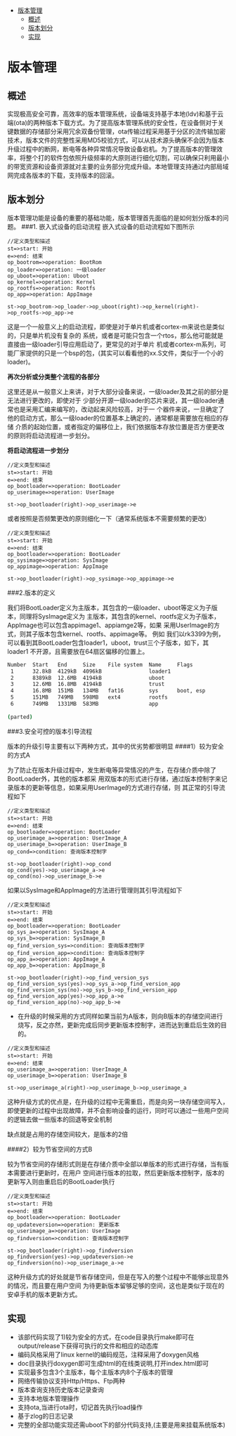 <!-- TOC -->

- [版本管理](#版本管理)
  - [概述](#概述)
  - [版本划分](#版本划分)
  - [实现](#实现)

<!-- /TOC -->
# 版本管理
## 概述
实现极高安全可靠，高效率的版本管理系统，设备端支持基于本地(ldv)和基于云端(ota)的两种版本下载方式。为了提高版本管理系统的安全性，在设备侧对于关键数据的存储部分采用冗余双备份管理，ota传输过程采用基于分区的流传输加密技术，版本文件的完整性采用MD5校验方式，可以从技术源头确保不会因为版本升级过程中的断网，断电等各种异常情况导致设备宕机。为了提高版本的管理效率，将整个打的软件包依照升级频率的大原则进行细化切割，可以确保只利用最小的带宽资源和设备资源就对主要的业务部分完成升级。本地管理支持通过内部局域网完成各版本的下载，支持版本的回滚。
## 版本划分
版本管理功能是设备的重要的基础功能，版本管理首先面临的是如何划分版本的问题。
###1. 嵌入式设备的启动流程
嵌入式设备的启动流程如下图所示
```flow
//定义类型和描述
st=>start: 开始
e=>end: 结束
op_bootrom=>operation: BootRom
op_loader=>operation: 一级loader
op_uboot=>operation: Uboot
op_kernel=>operation: Kernel
op_rootfs=>operation: Rootfs
op_app=>operation: AppImage
  
st->op_bootrom->op_loader->op_uboot(right)->op_kernel(right)->op_rootfs->op_app->e

```

这是一个一般意义上的启动流程，即使是对于单片机或者cortex-m来说也是类似的，只是单片机没有复杂的
系统，或者是可能只包含一个rtos，那么他可能就是直接由一级loader引导应用启动了，更常见的对于单片
机或者cortex-m系列，可能厂家提供的只是一个bsp的包，(其实可以看看他的xx.S文件，类似于一个小的
loader)。

**再次分析或分类整个流程的各部分**

这里还是从一般意义上来讲，对于大部分设备来说，一级loader及其之前的部分是无法进行更改的，即使对于
少部分开源一级loader的芯片来说，其一级loader通常也是采用汇编来编写的，改动起来风险较高，对于一
个器件来说，一旦确定了他的启动方式，那么一级loader的位置基本上确定的，通常都是需要放在相应的存储
介质的起始位置，或者指定的偏移位上，我们依据版本存放位置是否方便更改的原则将启动流程进一步划分。

**将启动流程进一步划分**

```flow
//定义类型和描述
st=>start: 开始
e=>end: 结束
op_bootloader=>operation: BootLoader
op_userimage=>operation: UserImage
  
st->op_bootloader(right)->op_userimage->e

```
或者按照是否频繁更改的原则细化一下（通常系统版本不需要频繁的更改）
```flow
//定义类型和描述
st=>start: 开始
e=>end: 结束
op_bootloader=>operation: BootLoader
op_sysimage=>operation: SysImage
op_appimage=>operation: AppImage
  
st->op_bootloader(right)->op_sysimage->op_appimage->e

```
###2.版本的定义

我们将BootLoader定义为主版本，其包含的一级loader、uboot等定义为子版本，同理将SysImage定义为
主版本，其包含的kernel、rootfs定义为子版本，AppImage也可以包含appimage1、appiamge2等，如果
采用UserImage的方式，则其子版本包含kernel、rootfs、appimage等。
例如
我们以rk3399为例，可以看到其BootLoader包含loader1，uboot，trust三个子版本，如下，其loader1
不开源，且需要放在64扇区偏移的位置上。
```bash
Number  Start   End     Size    File system  Name     Flags
 1      32.8kB  4129kB  4096kB               loader1
 2      8389kB  12.6MB  4194kB               uboot
 3      12.6MB  16.8MB  4194kB               trust
 4      16.8MB  151MB   134MB   fat16        sys      boot, esp
 5      151MB   749MB   598MB   ext4         rootfs
 6      749MB   1331MB  583MB                app
 
(parted)
```
###3.安全可控的版本引导流程

版本的升级引导主要有以下两种方式，其中的优劣势都很明显
####1）较为安全的方式A

为了防止在版本升级过程中，发生断电等异常情况的产生，在存储介质中除了BootLoader外，其他的版本都采
用双版本的形式进行存储，通过版本控制字来记录版本的更新等信息，如果采用UserImage的方式进行存储，则
其正常的引导流程如下

```flow
//定义类型和描述
st=>start: 开始
e=>end: 结束
op_bootloader=>operation: BootLoader
op_userimage_a=>operation: UserImage_A
op_userimage_b=>operation: UserImage_B
op_cond=>condition: 查询版本控制字
  
st->op_bootloader(right)->op_cond
op_cond(yes)->op_userimage_a->e
op_cond(no)->op_userimage_b->e
```
如果以SysImage和AppImage的方法进行管理则其引导流程如下

```flow
//定义类型和描述
st=>start: 开始
e=>end: 结束
op_bootloader=>operation: BootLoader
op_sys_a=>operation: SysImage_A
op_sys_b=>operation: SysImage_B
op_find_version_sys=>condition: 查询版本控制字
op_find_version_app=>condition: 查询版本控制字
op_app_a=>operation: AppImage_A
op_app_b=>operation: AppImage_B
  
st->op_bootloader(right)->op_find_version_sys
op_find_version_sys(yes)->op_sys_a->op_find_version_app
op_find_version_sys(no)->op_sys_b->op_find_version_app
op_find_version_app(yes)->op_app_a->e
op_find_version_app(no)->op_app_b->e
```
* 在升级的时候采用的方式同样如果当前为A版本，则向B版本的存储空间进行烧写，反之亦然，更新完成后同步更新版本控制字，进而达到重启后生效的目的。
```flow
//定义类型和描述
st=>start: 开始
e=>end: 结束
op_userimage_a=>operation: UserImage_A
op_userimage_b=>operation: UserImage_B
  
st->op_userimage_a(right)->op_userimage_b->op_userimage_a
```
这种升级方式的优点是，在升级的过程中无需重启，而是向另一块存储空间写入，即使更新的过程中出现故障，并不会影响设备的运行，同时可以通过一些用户空间的逻辑去做一些版本的回退等安全机制

缺点就是占用的存储空间较大，是版本的2倍

####2）较为节省空间的方式B

较为节省空间的存储形式则是在存储介质中全部以单版本的形式进行存储，当有版本需要进行更新时，在用户
空间进行版本的拉取，然后更新版本控制字，版本的更新写入则由重启后的BootLoader执行
```flow
//定义类型和描述
st=>start: 开始
e=>end: 结束
op_bootloader=>operation: BootLoader
op_updateversion=>operation: 更新版本
op_userimage_a=>operation: UserImage
op_findversion=>condition: 查询版本控制字
  
st->op_bootloader(right)->op_findversion
op_findversion(yes)->op_updateversion->e
op_findversion(no)->op_userimage_a->e
```
这种升级方式的好处就是节省存储空间，但是在写入的整个过程中不能够出现意外的情况，而且要在用户空间
为待更新版本留够足够的空间，这也是类似于现在的安卓手机的版本更新方式。

## 实现
* 该部代码实现了1)较为安全的方式，在code目录执行make即可在output/release下获得可执行的文件和相应的动态库
* 编码风格采用了linux kernel的编码规范，注释采用了doxygen风格
* doc目录执行doxygen即可生成html的在线类说明,打开index.html即可
* 实现最多包含3个主版本，每个主版本内8个子版本的管理
* 网络传输协议支持Http/Https、Ftp两种
* 版本查询支持历史版本记录查询
* 支持本地版本管理操作
* 支持ota,当进行ota时，切记首先执行load操作
* 基于zlog的日志记录
* 完整的全部功能实现还需uboot下的部分代码支持,(主要是用来挂载系统版本)
